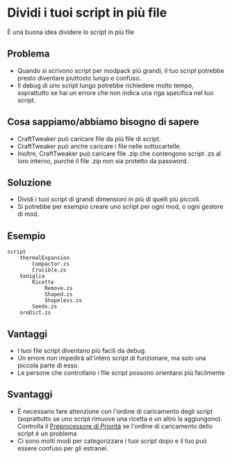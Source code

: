 # Dividi i tuoi script in più file

È una buona idea dividere lo script in più file

## Problema

- Quando si scrivono script per modpack più grandi, il tuo script potrebbe presto diventare piuttosto lungo e confuso.
- Il debug di uno script lungo potrebbe richiedere molto tempo, soprattutto se hai un errore che non indica una riga specifica nel tuo script.

## Cosa sappiamo/abbiamo bisogno di sapere

- CraftTweaker può caricare file da più file di script.
- CraftTweaker può anche caricare i file nelle sottocartelle.
- Inoltre, CraftTweaker può caricare file .zip che contengono script .zs al loro interno, purché il file .zip non sia protetto da password.

## Soluzione

- Dividi i tuoi script di grandi dimensioni in più di quelli più piccoli.
- Si potrebbe per esempio creare uno script per ogni mod, o ogni gestore di mod.

## Esempio

```zenscript
script
    thermalExpansion
        Compactor.zs
        Crucible.zs
    Vaniglia
        Ricette
            Remove.zs
            Shaped.zs
            Shapeless.zs
        Seeds.zs
    oreDict.zs
```

## Vantaggi

- I tuoi file script diventano più facili da debug.
- Un errore non impedirà all'intero script di funzionare, ma solo una piccola parte di esso.
- Le persone che controllano i file script possono orientarsi più facilmente

## Svantaggi

- È necessario fare attenzione con l'ordine di caricamento degli script (soprattutto se uno script rimuove una ricetta e un altro la aggiungono). Controlla il [Preprocessore di Priorità](/AdvancedFunctions/Preprocessors/PriorityPreprocessor/) se l'ordine di caricamento dello script è un problema
- Ci sono molti modi per categorizzare i tuoi script dopo e il tuo può essere confuso per gli estranei.